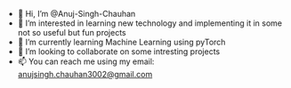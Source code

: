 - 👋 Hi, I’m @Anuj-Singh-Chauhan
- 👀 I’m interested in learning new technology and implementing it in some not so useful but fun projects
- 🌱 I’m currently learning Machine Learning using pyTorch
- 💞️ I’m looking to collaborate on some intresting projects
- 📫 You can reach me using my email: anujsingh.chauhan3002@gmail.com

<!---
Anuj-Singh-Chauhan/Anuj-Singh-Chauhan is a ✨ special ✨ repository because its `README.md` (this file) appears on your GitHub profile.
You can click the Preview link to take a look at your changes.
--->

